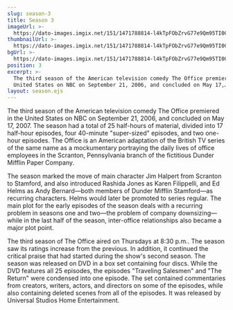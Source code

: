 ```yaml
---
slug: season-3
title: Season 3
imageUrl: >-
  https://dato-images.imgix.net/151/1471788814-l4kTpFObZrvG77e9Qm95TI0C8Ep.jpg?auto=compress%2Cformat&ch=DPR%2CWidth&w=400
thumbnailUrl: >-
  https://dato-images.imgix.net/151/1471788814-l4kTpFObZrvG77e9Qm95TI0C8Ep.jpg?auto=compress%2Cformat&ch=DPR%2CWidth&h=300
bgUrl: >-
  https://dato-images.imgix.net/151/1471788814-l4kTpFObZrvG77e9Qm95TI0C8Ep.jpg?auto=compress%2Cformat&ch=DPR%2CWidth&w=5
position: 3
excerpt: >-
  The third season of the American television comedy The Office premiered in the
  United States on NBC on September 21, 2006, and concluded on May 17,…
layout: season.ejs
---
```


The third season of the American television comedy The Office premiered in the United States on NBC on September 21, 2006, and concluded on May 17, 2007. The season had a total of 25 half-hours of material, divided into 17 half-hour episodes, four 40-minute "super-sized" episodes, and two one-hour episodes. The Office is an American adaptation of the British TV series of the same name as a mockumentary portraying the daily lives of office employees in the Scranton, Pennsylvania branch of the fictitious Dunder Mifflin Paper Company.

The season marked the move of main character Jim Halpert from Scranton to Stamford, and also introduced Rashida Jones as Karen Filippelli, and Ed Helms as Andy Bernard—both members of Dunder Mifflin Stamford—as recurring characters. Helms would later be promoted to series regular. The main plot for the early episodes of the season deals with a recurring problem in seasons one and two—the problem of company downsizing—while in the last half of the season, inter-office relationships also became a major plot point.

The third season of The Office aired on Thursdays at 8:30 p.m.. The season saw its ratings increase from the previous. In addition, it continued the critical praise that had started during the show's second season. The season was released on DVD in a box set containing four discs. While the DVD features all 25 episodes, the episodes "Traveling Salesmen" and "The Return" were condensed into one episode. The set contained commentaries from creators, writers, actors, and directors on some of the episodes, while also containing deleted scenes from all of the episodes. It was released by Universal Studios Home Entertainment.